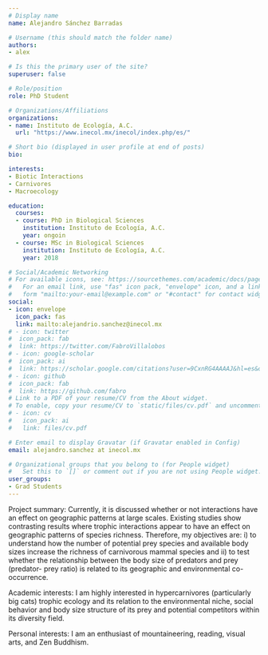 ```yaml
---
# Display name
name: Alejandro Sánchez Barradas

# Username (this should match the folder name)
authors:
- alex

# Is this the primary user of the site?
superuser: false

# Role/position
role: PhD Student

# Organizations/Affiliations
organizations:
- name: Instituto de Ecología, A.C. 
  url: "https://www.inecol.mx/inecol/index.php/es/"

# Short bio (displayed in user profile at end of posts)
bio: 

interests:
- Biotic Interactions
- Carnivores
- Macroecology

education:
  courses:
  - course: PhD in Biological Sciences
    institution: Instituto de Ecología, A.C.
    year: ongoin
  - course: MSc in Biological Sciences
    institution: Instituto de Ecología, A.C.
    year: 2018

# Social/Academic Networking
# For available icons, see: https://sourcethemes.com/academic/docs/page-builder/#icons
#   For an email link, use "fas" icon pack, "envelope" icon, and a link in the
#   form "mailto:your-email@example.com" or "#contact" for contact widget.
social:
- icon: envelope
  icon_pack: fas
  link: mailto:alejandrio.sanchez@inecol.mx
# - icon: twitter
#  icon_pack: fab
#  link: https://twitter.com/FabroVillalobos
# - icon: google-scholar
#  icon_pack: ai
#  link: https://scholar.google.com/citations?user=9CxnRG4AAAAJ&hl=es&oi=ao
# - icon: github
#  icon_pack: fab
#  link: https://github.com/fabro
# Link to a PDF of your resume/CV from the About widget.
# To enable, copy your resume/CV to `static/files/cv.pdf` and uncomment the lines below.
# - icon: cv
#   icon_pack: ai
#   link: files/cv.pdf

# Enter email to display Gravatar (if Gravatar enabled in Config)
email: alejandro.sanchez at inecol.mx

# Organizational groups that you belong to (for People widget)
#   Set this to `[]` or comment out if you are not using People widget.
user_groups:
- Grad Students
---
```


Project summary:  Currently, it is discussed whether or not interactions have an effect on geographic patterns at large scales. Existing studies show contrasting results where trophic interactions appear to have an effect on geographic patterns of species richness. Therefore, my objectives are: i) to understand how the number of potential prey species and available body sizes increase the richness of carnivorous mammal species and ii) to test whether the relationship between the body size of predators and prey (predator- prey ratio) is related to its geographic and environmental co-occurrence.

Academic interests: 
I am highly interested in hypercarnivores (particularly big cats) trophic ecology and its relation to the environmental niche, social behavior and body size structure of its prey and potential competitors within its diversity field.

Personal interests: 
I am an enthusiast of mountaineering, reading, visual arts, and Zen Buddhism.

